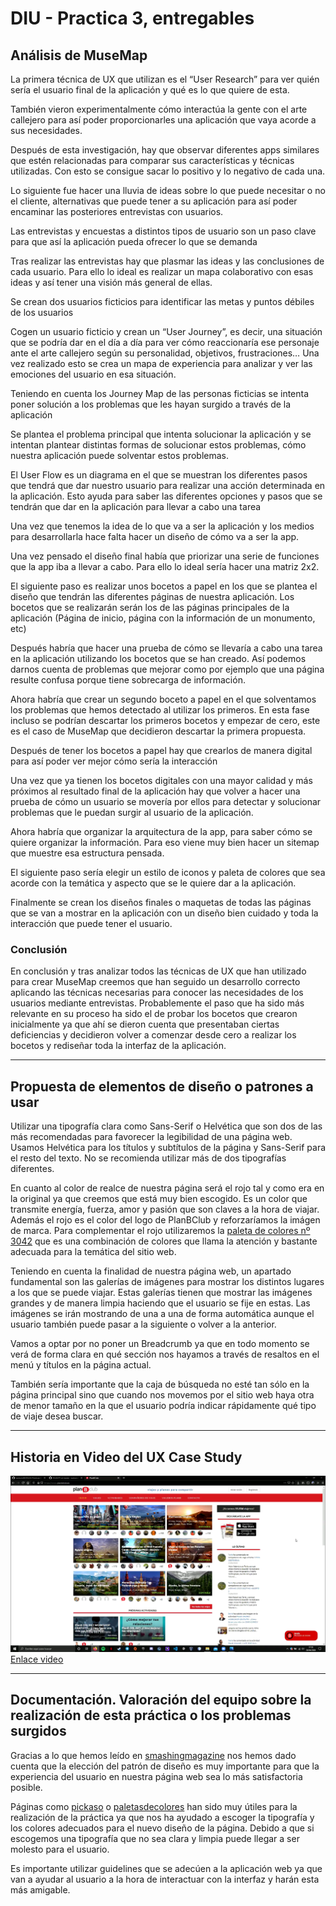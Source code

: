 # DIU - Practica 3, entregables

## Análisis de MuseMap   

La primera técnica de UX que utilizan es el “User Research” para ver quién sería el usuario final de la aplicación y qué es lo que quiere de esta.

También vieron experimentalmente cómo interactúa la gente con el arte callejero para así poder proporcionarles una aplicación que vaya acorde a sus necesidades.

Después de esta investigación, hay que observar diferentes apps similares que estén relacionadas para comparar sus características y técnicas utilizadas. Con esto se consigue sacar lo positivo y lo negativo de cada una.

Lo siguiente fue hacer una lluvia de ideas sobre lo que puede necesitar o no el cliente, alternativas que puede tener a su aplicación para así poder encaminar las posteriores entrevistas con usuarios.

Las entrevistas y encuestas a distintos tipos de usuario son un paso clave para que así la aplicación pueda ofrecer lo que se demanda

Tras realizar las entrevistas hay que plasmar las ideas y las conclusiones de cada usuario. Para ello lo ideal es realizar un mapa colaborativo con esas ideas y así tener una visión más general de ellas.

Se crean dos usuarios ficticios para identificar las metas y puntos débiles de los usuarios

Cogen un usuario ficticio y crean un “User Journey”, es decir, una situación que se podría dar en el día a día para ver cómo reaccionaría ese personaje ante el arte callejero según su personalidad, objetivos, frustraciones…
Una vez realizado esto se crea un mapa de experiencia para analizar y ver las emociones del usuario en esa situación.

Teniendo en cuenta los Journey Map de las personas ficticias se intenta poner solución a los problemas que les hayan surgido a través de la aplicación

Se plantea el problema principal que intenta solucionar la aplicación y se intentan plantear distintas formas de solucionar estos problemas, cómo nuestra aplicación puede solventar estos problemas.

El User Flow es un diagrama en el que se muestran los diferentes pasos que tendrá que dar nuestro usuario para realizar una acción determinada en la aplicación. Esto ayuda para saber las diferentes opciones y pasos que se tendrán que dar en la aplicación para llevar a cabo una tarea

Una vez que tenemos la idea de lo que va a ser la aplicación y los medios para desarrollarla hace falta hacer un diseño de cómo va a ser la app. 

Una vez pensado el diseño final había que priorizar una serie de funciones que la app iba a llevar a cabo. Para ello lo ideal sería hacer una matriz 2x2.

El siguiente paso es realizar unos bocetos a papel en los  que se plantea el diseño que tendrán las diferentes páginas de nuestra aplicación. Los bocetos que se realizarán serán los de las páginas principales de la aplicación (Página de inicio, página con la información de un monumento, etc)

Después habría que hacer una prueba de cómo se llevaría a cabo una tarea en la aplicación utilizando los bocetos que se han creado. Así podemos darnos cuenta de problemas que mejorar como por ejemplo que una página resulte confusa porque tiene sobrecarga de información.

Ahora habría que crear un segundo boceto a papel en el que solventamos los problemas que hemos detectado al utilizar los primeros. En esta fase incluso se podrían descartar los primeros bocetos y empezar de cero, este es el caso de MuseMap que decidieron descartar la primera propuesta.

Después de tener los bocetos a papel hay que crearlos de manera digital para así poder ver mejor cómo sería la interacción

Una vez que ya tienen los bocetos digitales con una mayor calidad y más próximos al resultado final de la aplicación hay que volver a hacer una prueba de cómo un usuario se movería por ellos para detectar y solucionar problemas que le puedan surgir al usuario de la aplicación.

Ahora habría que organizar la arquitectura de la app, para saber cómo se quiere organizar la información. Para eso viene muy bien hacer un sitemap que muestre esa estructura pensada.

El siguiente paso sería elegir un estilo de iconos y paleta de colores que sea acorde con la temática y aspecto que se le quiere dar a la aplicación.

Finalmente se crean los diseños finales o maquetas de todas las páginas que se van a mostrar en la aplicación con un diseño bien cuidado y toda la interacción que puede tener el usuario.

### Conclusión

En conclusión y tras analizar todos las técnicas de UX que han utilizado para crear MuseMap creemos que han seguido un desarrollo correcto aplicando las técnicas necesarias para conocer las necesidades de los usuarios mediante entrevistas. Probablemente el paso que ha sido más relevante en su proceso ha sido el de probar los bocetos que crearon inicialmente ya que ahí se dieron cuenta que presentaban ciertas deficiencias y decidieron volver a comenzar desde cero a realizar los bocetos y rediseñar toda la interfaz de la aplicación.
<hr/>

## Propuesta de elementos de diseño o patrones a usar

Utilizar una tipografía clara como Sans-Serif o Helvética que son dos de las más recomendadas para favorecer la legibilidad de una página web. Usamos Helvética para los títulos y subtítulos de la página y Sans-Serif para el resto del texto. No se recomienda utilizar más de dos tipografías diferentes.

En cuanto al color de realce de nuestra página será el rojo tal y como era en la original ya que creemos que está muy bien escogido. Es un color que transmite energía, fuerza, amor y pasión que son claves a la hora de viajar. Además el rojo es el color del logo de PlanBClub y reforzaríamos la imágen de marca. Para complementar el rojo utilizaremos la [paleta de colores nº 3042][paleta] que es una combinación de colores que llama la atención y bastante adecuada para la temática del sitio web.

Teniendo en cuenta la finalidad de nuestra página web, un apartado fundamental son las galerías de imágenes para mostrar los distintos lugares a los que se puede viajar. Estas galerías tienen que mostrar las imágenes grandes y de manera limpia haciendo que el usuario se fije en estas. Las imágenes se irán mostrando de una a una de forma automática aunque el usuario también puede pasar a la siguiente o volver a la anterior.

Vamos a optar por no poner un Breadcrumb ya que en todo momento se verá de forma clara en qué sección nos hayamos a través de resaltos en el menú y títulos en la página actual. 

También sería importante que la caja de búsqueda no esté tan sólo en la página principal sino que cuando nos movemos por el sitio web haya otra de menor tamaño en la que el usuario podría indicar rápidamente qué tipo de viaje desea buscar.

<hr/>

## Historia en Video del UX Case Study

[![Video UX](../img/pantallazo.png)](https://drive.google.com/file/d/1FtGwYcpnms1wM1iIrbCXCXuaGRE6xDsd/preview "Video UX")
[Enlace video][video]

<hr/>

## Documentación. Valoración del equipo sobre la realización de esta práctica o los problemas surgidos

Gracias a lo que hemos leído en [smashingmagazine][smashingmagazine] nos hemos dado cuenta que la elección del patrón de diseño es muy importante para que la experiencia del usuario en nuestra página web sea lo más satisfactoria posible.

Páginas como [pickaso][pickaso] o [paletasdecolores][paletasdecolores] han sido muy útiles para la realización de la práctica ya que nos ha ayudado a escoger la tipografía y los colores adecuados para el nuevo diseño de la página. Debido a que si escogemos una tipografía que no sea clara y limpia puede llegar a ser molesto para el usuario.

Es importante utilizar guidelines que se adecúen a la aplicación web ya que van a ayudar al usuario a la hora de interactuar con la interfaz y harán esta más amigable.


[paleta]: https://paletasdecolores.com/paleta-de-colores-3042
[pickaso]: https://pickaso.com/2017/consejos-color-tipografia-apps
[paletasdecolores]: https://paletasdecolores.com/
[smashingmagazine]: https://www.smashingmagazine.com/web-design-essentials-examples-and-best-practices
[video]: ../img/Explicacion.mp4